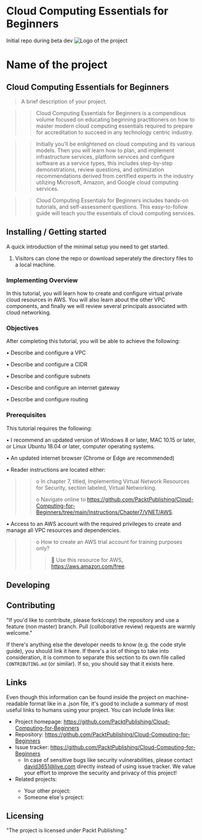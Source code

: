 # Cloud Computing Essentials for Beginners
Initial repo during beta dev
![Logo of the project](https://www.stratospherenetworks.com/blog/wp-content/uploads/2020/05/iStock-1137011043.jpg)

# Name of the project
## Cloud Computing Essentials for Beginners

> A brief description of your project.

>> Cloud Computing Essentials for Beginners is a compendious volume focused on educating beginning practitioners on how to master modern cloud computing essentials required to prepare for accreditation to succeed in any technology centric industry.

>> Initially you’ll be enlightened on cloud computing and its various models. Then you will learn how to plan, and implement infrastructure services, platform services and configure software as a service types, this includes step-by-step demonstrations, review questions, and optimization recommendations derived from certified experts in the industry utilizing Microsoft, Amazon, and Google cloud computing services.

>> Cloud Computing Essentials for Beginners includes hands-on tutorials, and self-assessment questions. This easy-to-follow guide will teach you the essentials of cloud computing services.

## Installing / Getting started

A quick introduction of the minimal setup you need to get started.

1. Visitors can clone the repo or download seperately the directory files to a local machine.

### Implementing Overview
In this tutorial, you will learn how to create and configure virtual private cloud resources in AWS. You will also learn about the other VPC components, and finally we will review several principals associated with cloud networking.

### Objectives

After completing this tutorial, you will be able to achieve the following:

•	Describe and configure a VPC

•	Describe and configure a CIDR

•	Describe and configure subnets

•	Describe and configure an internet gateway

•	Describe and configure routing

### Prerequisites

This tutorial requires the following:

•	I recommend an updated version of Windows 8 or later, MAC 10.15 or later, or Linux Ubuntu 18.04 or later, computer operating systems.

•	An updated internet browser (Chrome or Edge are recommended)

•	Reader instructions are located either:

>> o	In chapter 7, titled, Implementing Virtual Network Resources for Security, section labeled, Virtual Networking.
>> 
>> o	Navigate online to https://github.com/PacktPublishing/Cloud-Computing-for-Beginners/tree/main/Instructions/Chapter7/VNET/AWS.
>> 
•	Access to an AWS account with the required privileges to create and manage all VPC resources and dependencies.

>> o	How to create an AWS trial account for training purposes only?
>> 
>>> 	Use this resource for AWS, https://aws.amazon.com/free.


## Developing


## Contributing


"If you'd like to contribute, please fork(copy) the repository and use a feature (non master)
branch. Pull (colloborative review) requests are warmly welcome."

If there's anything else the developer needs to know (e.g. the code style
guide), you should link it here. If there's a lot of things to take into
consideration, it is common to separate this section to its own file called
`CONTRIBUTING.md` (or similar). If so, you should say that it exists here.

## Links

Even though this information can be found inside the project on machine-readable
format like in a .json file, it's good to include a summary of most useful
links to humans using your project. You can include links like:

- Project homepage: https://github.com/PacktPublishing/Cloud-Computing-for-Beginners
- Repository: https://github.com/PacktPublishing/Cloud-Computing-for-Beginners
- Issue tracker: https://github.com/PacktPublishing/Cloud-Computing-for-Beginners
  - In case of sensitive bugs like security vulnerabilities, please contact
    david3651@live.com directly instead of using issue tracker. We value your effort
    to improve the security and privacy of this project!
- Related projects: <place holder>
  - Your other project: <place holder>
  - Someone else's project: <place holder>


## Licensing

"The project is licensed under Packt Publishing."

